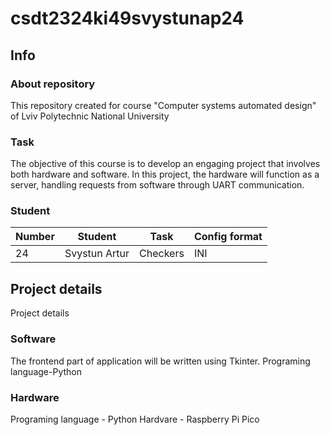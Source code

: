 # csdt2324ki49svystunap24

## Info

### About repository
This repository created for course "Computer systems automated design" of Lviv Polytechnic National University

### Task
The objective of this course is to develop an engaging project that involves both hardware and software. In this project, the hardware will function as a server, handling requests from software through UART communication.

### Student
| Number | Student | Task | Config format|
| ------ | ------- | ---- | ------------ |
| 24  | Svystun Artur | Checkers | INI |

## Project details
Project details

### Software
The frontend part of application will be written using Tkinter. Programing language-Python

### Hardware
Programing language - Python
Hardvare - Raspberry Pi Pico
